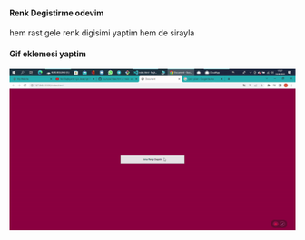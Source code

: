 <h4> Renk Degistirme odevim </h4>
hem rast gele renk digisimi yaptim hem de sirayla

<h4>Gif eklemesi yaptim</h4>

![](gif.gif)